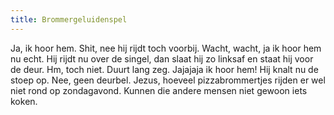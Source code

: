 ```yaml
---
title: Brommergeluidenspel
---
```

Ja, ik hoor hem. Shit, nee hij rijdt toch voorbij. Wacht, wacht, ja ik hoor hem nu echt. Hij rijdt nu over de singel, dan slaat hij zo linksaf en staat hij voor de deur. Hm, toch niet. Duurt lang zeg. Jajajaja ik hoor hem! Hij knalt nu de stoep op. Nee, geen deurbel. Jezus, hoeveel pizzabrommertjes rijden er wel niet rond op zondagavond. Kunnen die andere mensen niet gewoon iets koken.
